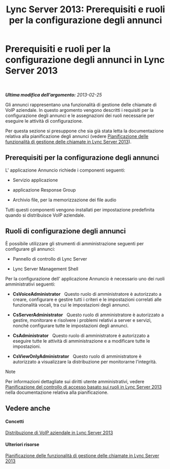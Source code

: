 ﻿---
title: 'Lync Server 2013: Prerequisiti e ruoli per la configurazione degli annunci'
TOCTitle: Prerequisiti e ruoli per la configurazione degli annunci
ms:assetid: 82f2dfe9-4c5e-4d65-96a1-96495d506ea4
ms:mtpsurl: https://technet.microsoft.com/it-it/library/Gg398658(v=OCS.15)
ms:contentKeyID: 49301166
ms.date: 08/24/2015
mtps_version: v=OCS.15
ms.translationtype: HT
---

# Prerequisiti e ruoli per la configurazione degli annunci in Lync Server 2013

 

_**Ultima modifica dell'argomento:** 2013-02-25_

Gli annunci rappresentano una funzionalità di gestione delle chiamate di VoIP aziendale. In questo argomento vengono descritti i requisiti per la configurazione degli annunci e le assegnazioni dei ruoli necessarie per eseguire le attività di configurazione.

Per questa sezione si presuppone che sia già stata letta la documentazione relativa alla pianificazione degli annunci (vedere [Pianificazione delle funzionalità di gestione delle chiamate in Lync Server 2013](lync-server-2013-planning-for-call-management-features.md)).

## Prerequisiti per la configurazione degli annunci

L' applicazione Annuncio richiede i componenti seguenti:

  - Servizio applicazione

  - applicazione Response Group

  - Archivio file, per la memorizzazione dei file audio

Tutti questi componenti vengono installati per impostazione predefinita quando si distribuisce VoIP aziendale.

## Ruoli di configurazione degli annunci

È possibile utilizzare gli strumenti di amministrazione seguenti per configurare gli annunci:

  - Pannello di controllo di Lync Server

  - Lync Server Management Shell

Per la configurazione dell' applicazione Annuncio è necessario uno dei ruoli amministrativi seguenti:

  - **CsVoiceAdministrator**   Questo ruolo di amministratore è autorizzato a creare, configurare e gestire tutti i criteri e le impostazioni correlati alle funzionalità vocali, tra cui le impostazioni degli annunci.

  - **CsServerAdministrator**   Questo ruolo di amministratore è autorizzato a gestire, monitorare e risolvere i problemi relativi a server e servizi, nonché configurare tutte le impostazioni degli annunci.

  - **CsAdministrator**   Questo ruolo di amministratore è autorizzato a eseguire tutte le attività di amministrazione e a modificare tutte le impostazioni.

  - **CsViewOnlyAdministrator**   Questo ruolo di amministratore è autorizzato a visualizzare la distribuzione per monitorarne l'integrità.


> [!NOTE]
> Per informazioni dettagliate sui diritti utente amministrativi, vedere <A href="lync-server-2013-planning-for-role-based-access-control.md">Pianificazione del controllo di accesso basato sui ruoli in Lync Server 2013</A> nella documentazione relativa alla pianificazione.



## Vedere anche

#### Concetti

[Distribuzione di VoIP aziendale in Lync Server 2013](lync-server-2013-deploying-enterprise-voice.md)  

#### Ulteriori risorse

[Pianificazione delle funzionalità di gestione delle chiamate in Lync Server 2013](lync-server-2013-planning-for-call-management-features.md)

